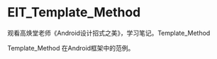 # EIT_Template_Method
观看高焕堂老师《Android设计招式之美》，学习笔记。Template_Method

Template_Method  在Android框架中的范例。

